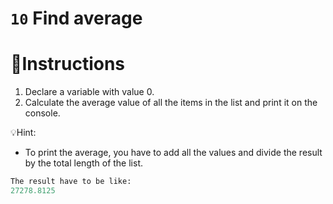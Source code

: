 # `10` Find average



# 📝Instructions
1. Declare a variable with value 0.
2. Calculate the average value of all the items in the list and print it on the console.

💡Hint:
- To print the average, you have to add all the values and divide the result
by the total length of the list.

```py
The result have to be like:
27278.8125
```
